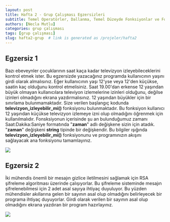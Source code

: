 ```yaml
---
layout: post
title: Hafta 2 - Grup Çalışması Egzersizleri
subtitle: Temel Operatörler, Dallanma, Temel Düzeyde Fonksiyonlar ve For Döngülerine Giriş 
authors: [Necla Mutlu]
categories: grup çalışması
tags: [grup çalışması]
slug: hafta2-grup  # link is generated as /projeler/hafta2
---
```

## Egzersiz 1

Bazı ebeveynler çocuklarının saat kaça kadar televizyon izleyebileceklerini kontrol etmek ister. Bu egzersizde yazacağınız programda kullanıcının yaşını girdi olarak almalısınız. Eğer kullanıcının yaşı 12'yse veya 12'den küçükse, saatin kaç olduğunu kontrol etmelisiniz. Saat 19.00'dan erkense 12 yaşından büyük olmayan kullanıcılara televiyon izlemelerine izinleri olduğunu, değilse izinleri olmadığını ekrana yazdırmalısınız. 12 yaşından büyükler için bir sınırlama bulunmamaktadır.
Size verilen başlangıç kodunda **televizyon_izleyebilir_mi()** fonksiyonu bulunmaktadır. Bu fonksiyon kullanıcı 12 yaşından küçükse televizyon izlemeye izni olup olmadığını öğrenmek için kullanılmalıdır. Fonsksiyonun içerisinde şu an bulunduğumuz zamanı Saat:Dakika:Saniye formatında "**zaman**" adlı değişkene sizin için atadık. "**zaman**" değişkeni **string** tipinde bir değişkendir. Bu bilgiler ışığında **televizyon_izleyebilir_mi()** fonksiyonunu ve programınızın akışını sağlayacak ana fonksiyonu tamamlayınız.

![](https://burst.shopifycdn.com/photos/man-holding-clock-forward.jpg?width=700&format=pjpg&exif=0&iptc=0)

## Egzersiz 2

İki mühendis önemli bir mesajın gizlice iletilmesini sağlamak için RSA şifreleme algoritması üzerinde çalışıyorlar. Bu şifreleme sisteminde mesajın şifrelenebilmesi için 2 adet asal sayıya ihtiyaç duyuluyor. Bu yüzden mühendisler akıllarına gelen bir sayının asal olup olmadığını belirleyecek bir programa ihtiyaç duyuyorlar. Girdi olarak verilen bir sayının asal olup olmadığını ekrana yazdıran bir program hazırlayınız. 

![](https://images.pexels.com/photos/1314543/pexels-photo-1314543.jpeg?auto=compress&cs=tinysrgb&dpr=2&h=650&w=940)
